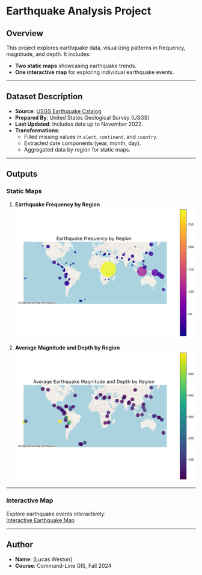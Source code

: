
# Earthquake Analysis Project

## Overview
This project explores earthquake data, visualizing patterns in frequency, magnitude, and depth. It includes:
- **Two static maps** showcasing earthquake trends.
- **One interactive map** for exploring individual earthquake events.

---

## Dataset Description
- **Source**: [USGS Earthquake Catalog](https://earthquake.usgs.gov/earthquakes/search/)
- **Prepared By**: United States Geological Survey (USGS)
- **Last Updated**: Includes data up to November 2022.
- **Transformations**:
  - Filled missing values in `alert`, `continent`, and `country`.
  - Extracted date components (year, month, day).
  - Aggregated data by region for static maps.

---

## Outputs

### Static Maps
1. **Earthquake Frequency by Region**  
![Earthquake Frequency by Region](earthquake_frequency_map_enhanced.png)

2. **Average Magnitude and Depth by Region**  
![Average Magnitude and Depth by Region](average_magnitude_depth_map.png)

---

### Interactive Map
Explore earthquake events interactively:  
[Interactive Earthquake Map](earthquake_interactive_map.html)

---

## Author
- **Name**: [Lucas Weston]
- **Course**: Command-Line GIS, Fall 2024
